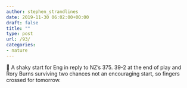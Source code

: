 ```yaml
---
author: stephen_strandlines
date: 2019-11-30 06:02:00+00:00
draft: false
title: ""
type: post
url: /93/
categories:
- nature
---
```


🏏  A shaky start for Eng in reply to NZ’s 375. 39-2 at the end of play and Rory Burns surviving two chances not an encouraging start, so fingers crossed for tomorrow. 
